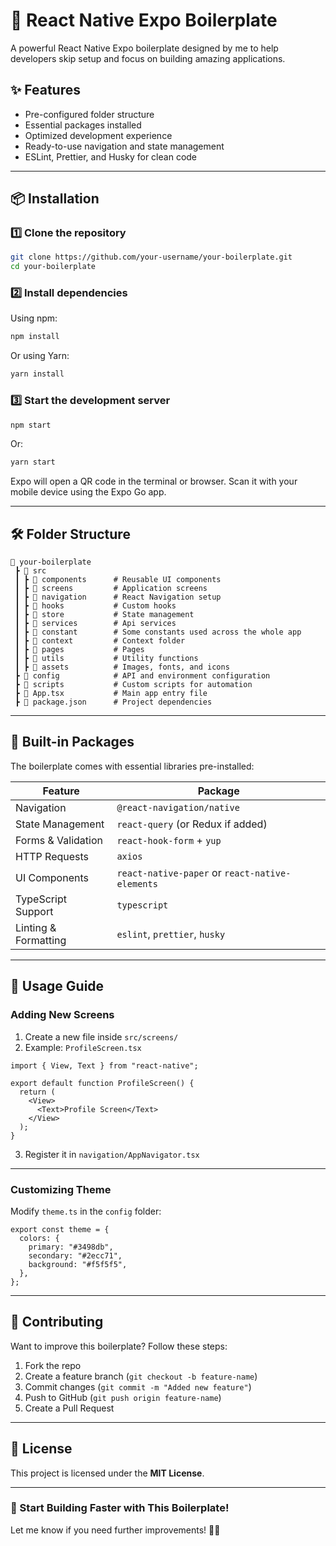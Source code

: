 # 🚀 React Native Expo Boilerplate

A powerful React Native Expo boilerplate designed by me to help developers skip setup and focus on building amazing applications.

## ✨ Features
- Pre-configured folder structure  
- Essential packages installed  
- Optimized development experience  
- Ready-to-use navigation and state management  
- ESLint, Prettier, and Husky for clean code  

---

## 📦 Installation

### 1️⃣ Clone the repository
```sh
git clone https://github.com/your-username/your-boilerplate.git
cd your-boilerplate
```

### 2️⃣ Install dependencies
Using npm:
```sh
npm install
```
Or using Yarn:
```sh
yarn install
```

### 3️⃣ Start the development server
```sh
npm start
```
Or:
```sh
yarn start
```
Expo will open a QR code in the terminal or browser. Scan it with your mobile device using the Expo Go app.

---

## 🛠️ Folder Structure
```plaintext
📂 your-boilerplate
 ┣ 📂 src
 ┃ ┣ 📂 components      # Reusable UI components
 ┃ ┣ 📂 screens         # Application screens
 ┃ ┣ 📂 navigation      # React Navigation setup
 ┃ ┣ 📂 hooks           # Custom hooks
 ┃ ┣ 📂 store           # State management
 ┃ ┣ 📂 services        # Api services
 ┃ ┣ 📂 constant        # Some constants used across the whole app
 ┃ ┣ 📂 context         # Context folder
 ┃ ┣ 📂 pages           # Pages
 ┃ ┣ 📂 utils           # Utility functions
 ┃ ┣ 📂 assets          # Images, fonts, and icons
 ┣ 📂 config            # API and environment configuration
 ┣ 📂 scripts           # Custom scripts for automation
 ┣ 📜 App.tsx           # Main app entry file
 ┣ 📜 package.json      # Project dependencies
```

---

## 📌 Built-in Packages
The boilerplate comes with essential libraries pre-installed:

| Feature | Package |
|---------|---------|
| Navigation | `@react-navigation/native` |
| State Management | `react-query` (or Redux if added) |
| Forms & Validation | `react-hook-form` + `yup` |
| HTTP Requests | `axios` |
| UI Components | `react-native-paper` or `react-native-elements` |
| TypeScript Support | `typescript` |
| Linting & Formatting | `eslint`, `prettier`, `husky` |

---

## 📖 Usage Guide

### Adding New Screens
1. Create a new file inside `src/screens/`
2. Example: `ProfileScreen.tsx`
```tsx
import { View, Text } from "react-native";

export default function ProfileScreen() {
  return (
    <View>
      <Text>Profile Screen</Text>
    </View>
  );
}
```
3. Register it in `navigation/AppNavigator.tsx`

---

### Customizing Theme
Modify `theme.ts` in the `config` folder:
```tsx
export const theme = {
  colors: {
    primary: "#3498db",
    secondary: "#2ecc71",
    background: "#f5f5f5",
  },
};
```

---

## 📢 Contributing
Want to improve this boilerplate? Follow these steps:
1. Fork the repo
2. Create a feature branch (`git checkout -b feature-name`)
3. Commit changes (`git commit -m "Added new feature"`)
4. Push to GitHub (`git push origin feature-name`)
5. Create a Pull Request

---

## 📄 License
This project is licensed under the **MIT License**.

---

### 🚀 Start Building Faster with This Boilerplate!
Let me know if you need further improvements! 🚀🔥
